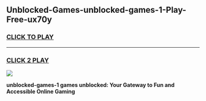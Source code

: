 
## Unblocked-Games-unblocked-games-1-Play-Free-ux70y
<h3>
<a href="https://premium76.site?title=unblocked-games-1&ref=24M">CLICK TO PLAY</a></h3>
<hr>

<h3>
<a href="https://premium76.site?title=unblocked-games-1&ref=24M">CLICK 2 PLAY</a>
  
</h3>

<a href="https://premium76.site?title=unblocked-games-1&ref=24M"><img src="https://clearcache.store/games.png"></a>


**unblocked-games-1 games unblocked: Your Gateway to Fun and Accessible Online Gaming**
